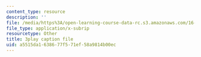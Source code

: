 ```yaml
---
content_type: resource
description: ''
file: /media/https%3A/open-learning-course-data-rc.s3.amazonaws.com/16-660j-introduction-to-lean-six-sigma-methods-january-iap-2012/a5515da1638677f571ef58a9814b00ec_Swo3Lvw7ivg.srt
file_type: application/x-subrip
resourcetype: Other
title: 3play caption file
uid: a5515da1-6386-77f5-71ef-58a9814b00ec
---
```

